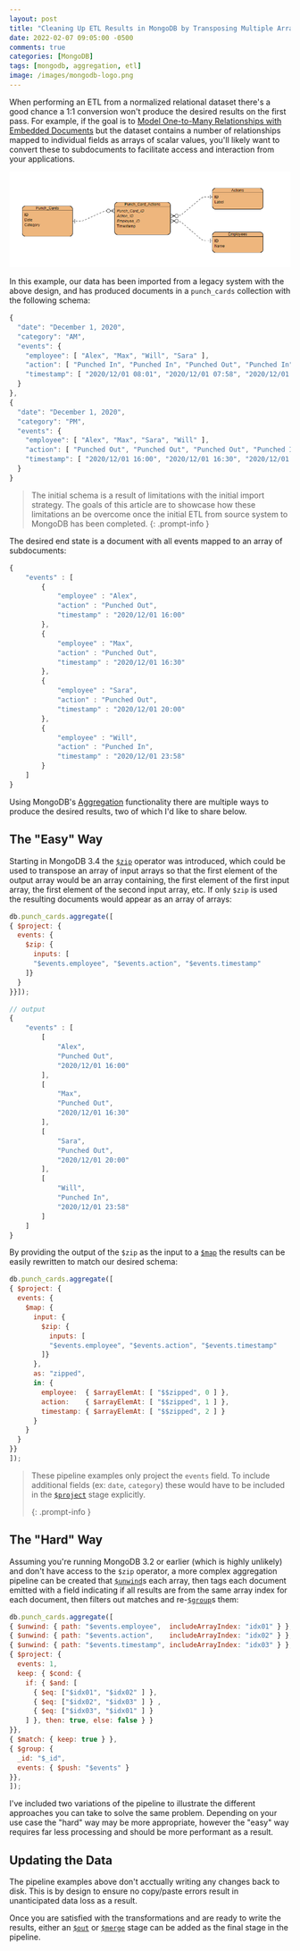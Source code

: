 ```yaml
---
layout: post
title: "Cleaning Up ETL Results in MongoDB by Transposing Multiple Arrays"
date: 2022-02-07 09:05:00 -0500
comments: true
categories: [MongoDB]
tags: [mongodb, aggregation, etl]
image: /images/mongodb-logo.png
---
```


When performing an ETL from a normalized relational dataset there's a good chance a 1:1 conversion won't produce the desired results on the first pass. For example, if the goal is to [Model One-to-Many Relationships with Embedded Documents](https://docs.mongodb.com/manual/tutorial/model-embedded-one-to-many-relationships-between-documents/#std-label-data-modeling-example-one-to-many) but the dataset contains a number of relationships mapped to individual fields as arrays of scalar values, you'll likely want to convert these to subdocuments to facilitate access and interaction from your applications.

![](/images/punch_card_erd.png)

In this example, our data has been imported from a legacy system with the above design, and has produced documents in a `punch_cards` collection with the following schema:

```js
{
  "date": "December 1, 2020",
  "category": "AM",
  "events": {
    "employee": [ "Alex", "Max", "Will", "Sara" ],
    "action": [ "Punched In", "Punched In", "Punched Out", "Punched In" ],
    "timestamp": [ "2020/12/01 08:01", "2020/12/01 07:58", "2020/12/01 09:03", "2020/12/01 09:59"]
  }
},
{
  "date": "December 1, 2020",
  "category": "PM",
  "events": {
    "employee": [ "Alex", "Max", "Sara", "Will" ],
    "action": [ "Punched Out", "Punched Out", "Punched Out", "Punched In" ],
    "timestamp": [ "2020/12/01 16:00", "2020/12/01 16:30", "2020/12/01 20:00", "2020/12/01 23:58"]
  }
}
```

> The initial schema is a result of limitations with the initial import strategy. The goals of this article are to showcase how these limitations an be overcome once the initial ETL from source system to MongoDB has been completed.
{: .prompt-info }

The desired end state is a document with all events mapped to an array of subdocuments:

```js
{
    "events" : [
        {
            "employee" : "Alex",
            "action" : "Punched Out",
            "timestamp" : "2020/12/01 16:00"
        },
        {
            "employee" : "Max",
            "action" : "Punched Out",
            "timestamp" : "2020/12/01 16:30"
        },
        {
            "employee" : "Sara",
            "action" : "Punched Out",
            "timestamp" : "2020/12/01 20:00"
        },
        {
            "employee" : "Will",
            "action" : "Punched In",
            "timestamp" : "2020/12/01 23:58"
        }
    ]
}
```

Using MongoDB's [Aggregation](https://docs.mongodb.com/manual/aggregation/) functionality there are multiple ways to produce the desired results, two of which I'd like to share below.

## The "Easy" Way

Starting in MongoDB 3.4 the [`$zip`](https://docs.mongodb.com/manual/reference/operator/aggregation/zip/) operator was introduced, which could be used to transpose an array of input arrays so that the first element of the output array would be an array containing, the first element of the first input array, the first element of the second input array, etc. If only `$zip` is used the resulting documents would appear as an array of arrays:

```js
db.punch_cards.aggregate([
{ $project: {
  events: {
    $zip: {
      inputs: [
      "$events.employee", "$events.action", "$events.timestamp"
    ]}
  }
}}]);
```
```js
// output
{
    "events" : [
        [
            "Alex",
            "Punched Out",
            "2020/12/01 16:00"
        ],
        [
            "Max",
            "Punched Out",
            "2020/12/01 16:30"
        ],
        [
            "Sara",
            "Punched Out",
            "2020/12/01 20:00"
        ],
        [
            "Will",
            "Punched In",
            "2020/12/01 23:58"
        ]
    ]
}
```

By providing the output of the `$zip` as the input to a [`$map`](https://docs.mongodb.com/manual/reference/operator/aggregation/map/) the results can be easily rewritten to match our desired schema:

```js
db.punch_cards.aggregate([
{ $project: {
  events: {
    $map: {
      input: {
        $zip: {
          inputs: [
          "$events.employee", "$events.action", "$events.timestamp"
        ]}
      },
      as: "zipped",
      in: {
        employee:  { $arrayElemAt: [ "$$zipped", 0 ] },
        action:    { $arrayElemAt: [ "$$zipped", 1 ] },
        timestamp: { $arrayElemAt: [ "$$zipped", 2 ] }
      }
    }
  }
}}
]);
```

> These pipeline examples only project the `events` field. To include additional fields (ex: `date`, `category`) these would have to be included in the [`$project`](https://docs.mongodb.com/manual/reference/operator/aggregation/project) stage explicitly.</p>
{: .prompt-info }

## The "Hard" Way

Assuming you're running MongoDB 3.2 or earlier (which is highly unlikely) and don't have access to the `$zip` operator, a more complex aggregation pipeline can be created that [`$unwind`](https://docs.mongodb.com/manual/reference/operator/aggregation/unwind/)s each array, then tags each document emitted with a field indicating if all results are from the same array index for each document, then filters out matches and re-[`$group`](https://docs.mongodb.com/manual/reference/operator/aggregation/group/)s them:

```js
db.punch_cards.aggregate([
{ $unwind: { path: "$events.employee",  includeArrayIndex: "idx01" } },
{ $unwind: { path: "$events.action",    includeArrayIndex: "idx02" } },
{ $unwind: { path: "$events.timestamp", includeArrayIndex: "idx03" } },
{ $project: {
  events: 1,
  keep: { $cond: {
    if: { $and: [
      { $eq: ["$idx01", "$idx02" ] },
      { $eq: ["$idx02", "$idx03" ] } ,
      { $eq: ["$idx03", "$idx01" ] }
    ] }, then: true, else: false } }
}},
{ $match: { keep: true } },
{ $group: {
  _id: "$_id",
  events: { $push: "$events" }
}},
]);
```

I've included two variations of the pipeline to illustrate the different approaches you can take to solve the same problem. Depending on your use case the "hard" way may be more appropriate, however the "easy" way requires far less processing and should be more performant as a result.

## Updating the Data

The pipeline examples above don't acctually writing any changes back to disk. This is by design to ensure no copy/paste errors result in unanticipated data loss as a result.

Once you are satisfied with the transformations and are ready to write the results, either an [`$out`](https://docs.mongodb.com/manual/reference/operator/aggregation/out/) or [`$merge`](https://docs.mongodb.com/manual/reference/operator/aggregation/merge/) stage can be added as the final stage in the pipeline.
